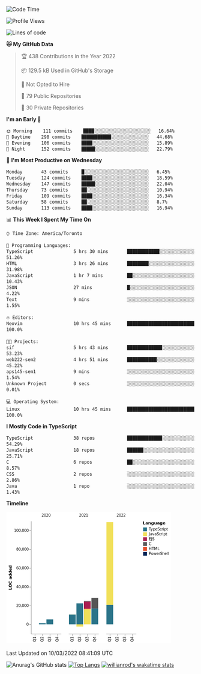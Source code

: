 <!--START_SECTION:waka-->
![Code Time](http://img.shields.io/badge/Code%20Time-182%20hrs%208%20mins-blue)

![Profile Views](http://img.shields.io/badge/Profile%20Views-16-blue)

![Lines of code](https://img.shields.io/badge/From%20Hello%20World%20I%27ve%20Written-199%20Thousand%20lines%20of%20code-blue)

**🐱 My GitHub Data** 

> 🏆 438 Contributions in the Year 2022
 > 
> 📦 129.5 kB Used in GitHub's Storage 
 > 
> 🚫 Not Opted to Hire
 > 
> 📜 79 Public Repositories 
 > 
> 🔑 30 Private Repositories  
 > 
**I'm an Early 🐤** 

```text
🌞 Morning    111 commits    ████░░░░░░░░░░░░░░░░░░░░░   16.64% 
🌆 Daytime    298 commits    ███████████░░░░░░░░░░░░░░   44.68% 
🌃 Evening    106 commits    ████░░░░░░░░░░░░░░░░░░░░░   15.89% 
🌙 Night      152 commits    █████░░░░░░░░░░░░░░░░░░░░   22.79%

```
📅 **I'm Most Productive on Wednesday** 

```text
Monday       43 commits     █░░░░░░░░░░░░░░░░░░░░░░░░   6.45% 
Tuesday      124 commits    ████░░░░░░░░░░░░░░░░░░░░░   18.59% 
Wednesday    147 commits    █████░░░░░░░░░░░░░░░░░░░░   22.04% 
Thursday     73 commits     ██░░░░░░░░░░░░░░░░░░░░░░░   10.94% 
Friday       109 commits    ████░░░░░░░░░░░░░░░░░░░░░   16.34% 
Saturday     58 commits     ██░░░░░░░░░░░░░░░░░░░░░░░   8.7% 
Sunday       113 commits    ████░░░░░░░░░░░░░░░░░░░░░   16.94%

```


📊 **This Week I Spent My Time On** 

```text
⌚︎ Time Zone: America/Toronto

💬 Programming Languages: 
TypeScript               5 hrs 30 mins       ████████████░░░░░░░░░░░░░   51.26% 
HTML                     3 hrs 26 mins       ████████░░░░░░░░░░░░░░░░░   31.98% 
JavaScript               1 hr 7 mins         ██░░░░░░░░░░░░░░░░░░░░░░░   10.43% 
JSON                     27 mins             █░░░░░░░░░░░░░░░░░░░░░░░░   4.22% 
Text                     9 mins              ░░░░░░░░░░░░░░░░░░░░░░░░░   1.55%

🔥 Editors: 
Neovim                   10 hrs 45 mins      █████████████████████████   100.0%

🐱‍💻 Projects: 
sif                      5 hrs 43 mins       █████████████░░░░░░░░░░░░   53.23% 
web222-sem2              4 hrs 51 mins       ███████████░░░░░░░░░░░░░░   45.22% 
aps145-sem1              9 mins              ░░░░░░░░░░░░░░░░░░░░░░░░░   1.54% 
Unknown Project          0 secs              ░░░░░░░░░░░░░░░░░░░░░░░░░   0.01%

💻 Operating System: 
Linux                    10 hrs 45 mins      █████████████████████████   100.0%

```

**I Mostly Code in TypeScript** 

```text
TypeScript               38 repos            █████████████░░░░░░░░░░░░   54.29% 
JavaScript               18 repos            ██████░░░░░░░░░░░░░░░░░░░   25.71% 
C                        6 repos             ██░░░░░░░░░░░░░░░░░░░░░░░   8.57% 
CSS                      2 repos             ░░░░░░░░░░░░░░░░░░░░░░░░░   2.86% 
Java                     1 repo              ░░░░░░░░░░░░░░░░░░░░░░░░░   1.43%

```


**Timeline**

![Chart not found](https://raw.githubusercontent.com/wise-introvert/wise-introvert/master/charts/bar_graph.png) 


 Last Updated on 10/03/2022 08:41:09 UTC
<!--END_SECTION:waka-->

![Anurag's GitHub stats](https://github-readme-stats.vercel.app/api?username=wise-introvert&count_private=true&show_icons=true)
[![Top Langs](https://github-readme-stats.vercel.app/api/top-langs/?username=wise-introvert&langs_count=10)](https://github.com/anuraghazra/github-readme-stats)
[![willianrod's wakatime stats](https://github-readme-stats.vercel.app/api/wakatime?username=wiseintrovert)](https://github.com/anuraghazra/github-readme-stats)
